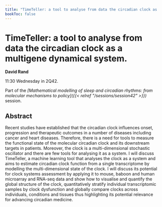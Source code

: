 ```yaml
---
title: "TimeTeller: a tool to analyse from data the circadian clock as a multigene dynamical system."
bookToc: false
---
```


# TimeTeller: a tool to analyse from data the circadian clock as a multigene dynamical system.

**David Rand**

11:30 Wednesday in 2Q42.

Part of the *[Mathematical modelling of sleep and circadian rhythms: from molecular mechanisms to policy]({{< relref "/sessions/session42" >}})* session.

## Abstract

Recent studies have established that the circadian clock influences onset, progression and therapeutic outcomes in a number of diseases including cancer and heart diseases. Therefore, there is a need for tools to measure the functional state of the molecular circadian clock and its downstream targets in patients. Moreover, the clock is a multi-dimensional stochastic oscillator and there are few tools for analysing it as a system. I will discuss TimeTeller, a machine learning tool that analyses the clock as a system and aims to estimate circadian clock function from a single transcriptome by modelling the multi-dimensional state of the clock. I will discuss its potential for clock systems assessment by applying it to mouse, baboon and human microarray and RNA-seq data and show how to visualise and quantify the global structure of the clock, quantitatively stratify individual transcriptomic samples by clock dysfunction and globally compare clocks across individuals, conditions and tissues thus highlighting its potential relevance for advancing circadian medicine.


